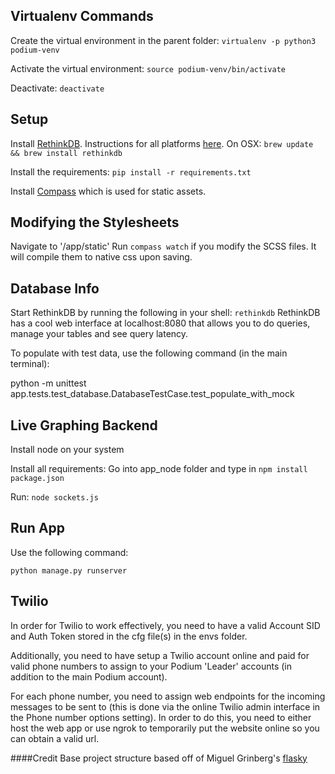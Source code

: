 ## Virtualenv Commands
Create the virtual environment in the parent folder:
`virtualenv -p python3 podium-venv`

Activate the virtual environment:
`source podium-venv/bin/activate`

Deactivate:
`deactivate`

## Setup
Install [RethinkDB](http://rethinkdb.com/). Instructions for all platforms [here](http://rethinkdb.com/docs/install/). On OSX:
`brew update && brew install rethinkdb`

Install the requirements:
`pip install -r requirements.txt`

Install [Compass](http://compass-style.org/install/) which is used for static assets. 

## Modifying the Stylesheets
Navigate to '/app/static'
Run `compass watch` if you modify the SCSS files. It will compile them to native css upon saving.

## Database Info
Start RethinkDB by running the following in your shell:
`rethinkdb`
RethinkDB has a cool web interface at localhost:8080 that allows you to do queries, manage your tables and see query latency.

To populate with test data, use the following command (in the main terminal):

python -m unittest app.tests.test_database.DatabaseTestCase.test_populate_with_mock

## Live Graphing Backend

Install node on your system

Install all requirements:
  Go into app_node folder and type in `npm install package.json`
  
Run:
  `node sockets.js`

## Run App

Use the following command:

  `python manage.py runserver`

## Twilio

In order for Twilio to work effectively, you need to have a valid Account SID and Auth Token stored in the cfg file(s) in the envs folder.  

Additionally, you need to have setup a Twilio account online and paid for valid phone numbers to assign to your Podium 'Leader' accounts (in addition to the main Podium account).

For each phone number, you need to assign web endpoints for the incoming messages to be sent to (this is done via the online Twilio admin interface in the Phone number options setting).  In order to do this, you need to either host the web app or use ngrok to temporarily put the website online so you can obtain a valid url.

####Credit
Base project structure based off of Miguel Grinberg's [flasky](https://github.com/miguelgrinberg/flasky)
